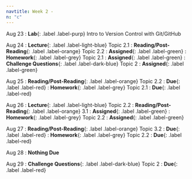 ```yaml
---
navtitle: Week 2 -
n: "c"
---
```


Aug 23
: **Lab**{: .label .label-purp} Intro to Version Control with Git/GitHub

Aug 24
: **Lecture**{: .label .label-light-blue} Topic 2.1
: **Reading/Post-Reading**{: .label .label-orange} Topic 2.2
    : **Assigned**{: .label .label-green}
: **Homework**{: .label .label-grey} Topic 2.1
    : **Assigned**{: .label .label-green}
: **Challenge Questions**{: .label .label-dark-blue} Topic 2
    : **Assigned**{: .label .label-green}


Aug 25
: **Reading/Post-Reading**{: .label .label-orange} Topic 2.2
    : **Due**{: .label .label-red}
: **Homework**{: .label .label-grey} Topic 2.1
    : **Due**{: .label .label-red}


Aug 26
: **Lecture**{: .label .label-light-blue} Topic 2.2
: **Reading/Post-Reading**{: .label .label-orange} 3.1
    : **Assigned**{: .label .label-green}
: **Homework**{: .label .label-grey} Topic 2.2
    : **Assigned**{: .label .label-green}

Aug 27
: **Reading/Post-Reading**{: .label .label-orange} Topic 3.2
    : **Due**{: .label .label-red}
: **Homework**{: .label .label-grey} Topic 2.2
    : **Due**{: .label .label-red}

Aug 28
: **Nothing Due**

Aug 29
: **Challenge Questions**{: .label .label-dark-blue} Topic 2
    : **Due**{: .label .label-red}

